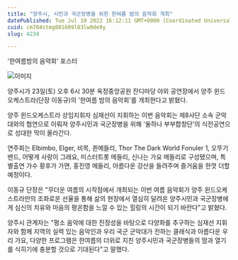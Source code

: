 ```yaml
---
title: "양주시, 시민과 국군장병을 위한 한여름 밤의 음악회 개최"
datePublished: Tue Jul 19 2022 16:12:11 GMT+0000 (Coordinated Universal Time)
cuid: cm704stmg001609l83lw0de9y
slug: 4234

---
```



'한여름밤의 음악회' 포스터

![이미지](https://cdn.hashnode.com/res/hashnode/image/upload/v1739257147770/83206037-ab0b-440b-bb02-4f2b14ccbfc0.jpeg)

양주시가 23일(토) 오후 6시 30분 옥정중앙공원 잔디마당 야외 공연장에서 양주 윈드오케스트라(단장 이동규)의 '한여름 밤의 음악회'를 개최한다고 밝혔다.

양주 윈드오케스트라 상임지휘자 심재선이 지휘하는 이번 음악회는 제8사단 소속 군악대와의 협연으로 이뤄져 양주시민과 국군장병을 위해 '둘하나 부부합창단'의 식전공연으로 성대한 막이 올라간다.

연주회는 Elbimbo, EIger, 비목, 퀸메들리, Thor The Dark World Fonuler 1, 오뚜기 밴드, 어떻게 사랑이 그래요, 미스터트롯 메들리, 신나는 가요 메들리로 구성됐으며, 특별출연 가수 황후가 가면, 홍진영 메들리, 아름다운 강산을 들려주며 즐거움을 한껏 더할 예정이다.

이동규 단장은 "무더운 여름의 시작점에서 개최되는 이번 여름 음악회가 양주 윈드오케스트라만의 조화로운 선율을 통해 삶의 현장에서 열심히 달려온 양주시민과 국군장병에게 심신의 치유와 마음의 평온함을 느낄 수 있는 힐링의 시간이 되기 바란다"고 밝혔다.

양주시 관계자는 "평소 음악에 대한 진정성을 바탕으로 다양화를 추구하는 심재선 지휘자와 함께 지역의 실력 있는 음악인과 우리 국군 군악대가 전하는 클래식과 아름다운 우리 가요, 다양한 프로그램은 한여름의 더위로 지친 양주시민과 국군장병들의 땀과 열기를 식히기에 충분할 것으로 기대된다"고 말했다.